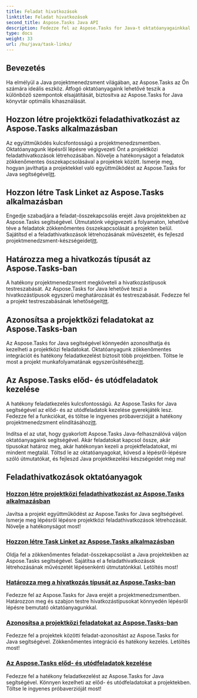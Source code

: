 ```yaml
---
title: Feladat hivatkozások
linktitle: Feladat hivatkozások
second_title: Aspose.Tasks Java API
description: Fedezze fel az Aspose.Tasks for Java-t oktatóanyagainkkal. Fokozza az együttműködést, határozzon meg hivatkozástípusokat, és zökkenőmentesen kezelje a feladatokat. Növelje projektje hatékonyságát most!
type: docs
weight: 33
url: /hu/java/task-links/
---
```

## Bevezetés

Ha elmélyül a Java projektmenedzsment világában, az Aspose.Tasks az Ön számára ideális eszköz. Átfogó oktatóanyagaink lehetővé teszik a különböző szempontok elsajátítását, biztosítva az Aspose.Tasks for Java könyvtár optimális kihasználását.

## Hozzon létre projektközi feladathivatkozást az Aspose.Tasks alkalmazásban
Az együttműködés kulcsfontosságú a projektmenedzsmentben. Oktatóanyagunk lépésről lépésre végigvezeti Önt a projektközi feladathivatkozások létrehozásában. Növelje a hatékonyságot a feladatok zökkenőmentes összekapcsolásával a projektek között. Ismerje meg, hogyan javíthatja a projektekkel való együttműködést az Aspose.Tasks for Java segítségével[itt](./create-cross-project-task-link/).

## Hozzon létre Task Linket az Aspose.Tasks alkalmazásban
 Engedje szabadjára a feladat-összekapcsolás erejét Java projektekben az Aspose.Tasks segítségével. Útmutatónk végigvezeti a folyamaton, lehetővé téve a feladatok zökkenőmentes összekapcsolását a projekten belül. Sajátítsd el a feladathivatkozások létrehozásának művészetét, és fejleszd projektmenedzsment-készségeidet[itt](./create-task-link/).

## Határozza meg a hivatkozás típusát az Aspose.Tasks-ban
 A hatékony projektmenedzsment megköveteli a hivatkozástípusok testreszabását. Az Aspose.Tasks for Java lehetővé teszi a hivatkozástípusok egyszerű meghatározását és testreszabását. Fedezze fel a projekt testreszabásának lehetőségeit[itt](./define-link-type/).

## Azonosítsa a projektközi feladatokat az Aspose.Tasks-ban
Az Aspose.Tasks for Java segítségével könnyedén azonosíthatja és kezelheti a projektközi feladatokat. Oktatóanyagunk zökkenőmentes integrációt és hatékony feladatkezelést biztosít több projektben. Töltse le most a projekt munkafolyamatának egyszerűsítéséhez[itt](./identify-cross-project-tasks/).

## Az Aspose.Tasks előd- és utódfeladatok kezelése
 A hatékony feladatkezelés kulcsfontosságú. Az Aspose.Tasks for Java segítségével az előd- és az utódfeladatok kezelése gyerekjáték lesz. Fedezze fel a funkciókat, és töltse le ingyenes próbaverzióját a hatékony projektmenedzsment elindításához[itt](./predecessor-successor-tasks/).

Indítsa el az utat, hogy gyakorlott Aspose.Tasks Java-felhasználóvá váljon oktatóanyagaink segítségével. Akár feladatokat kapcsol össze, akár típusokat határoz meg, akár hatékonyan kezeli a projektfeladatokat, mi mindent megtalál. Töltsd le az oktatóanyagokat, kövesd a lépésről-lépésre szóló útmutatókat, és fejleszd Java projektkezelési készségeidet még ma!
## Feladathivatkozások oktatóanyagok
### [Hozzon létre projektközi feladathivatkozást az Aspose.Tasks alkalmazásban](./create-cross-project-task-link/)
Javítsa a projekt együttműködést az Aspose.Tasks for Java segítségével. Ismerje meg lépésről lépésre projektközi feladathivatkozások létrehozását. Növelje a hatékonyságot most!
### [Hozzon létre Task Linket az Aspose.Tasks alkalmazásban](./create-task-link/)
Oldja fel a zökkenőmentes feladat-összekapcsolást a Java projektekben az Aspose.Tasks segítségével. Sajátítsa el a feladathivatkozások létrehozásának művészetét lépésenkénti útmutatónkkal. Letöltés most!
### [Határozza meg a hivatkozás típusát az Aspose.Tasks-ban](./define-link-type/)
Fedezze fel az Aspose.Tasks for Java erejét a projektmenedzsmentben. Határozzon meg és szabjon testre hivatkozástípusokat könnyedén lépésről lépésre bemutató oktatóanyagunkkal.
### [Azonosítsa a projektközi feladatokat az Aspose.Tasks-ban](./identify-cross-project-tasks/)
Fedezze fel a projektek közötti feladat-azonosítást az Aspose.Tasks for Java segítségével. Zökkenőmentes integráció és hatékony kezelés. Letöltés most!
### [Az Aspose.Tasks előd- és utódfeladatok kezelése](./predecessor-successor-tasks/)
Fedezze fel a hatékony feladatkezelést az Aspose.Tasks for Java segítségével. Könnyen kezelheti az előd- és utódfeladatokat a projektekben. Töltse le ingyenes próbaverzióját most!